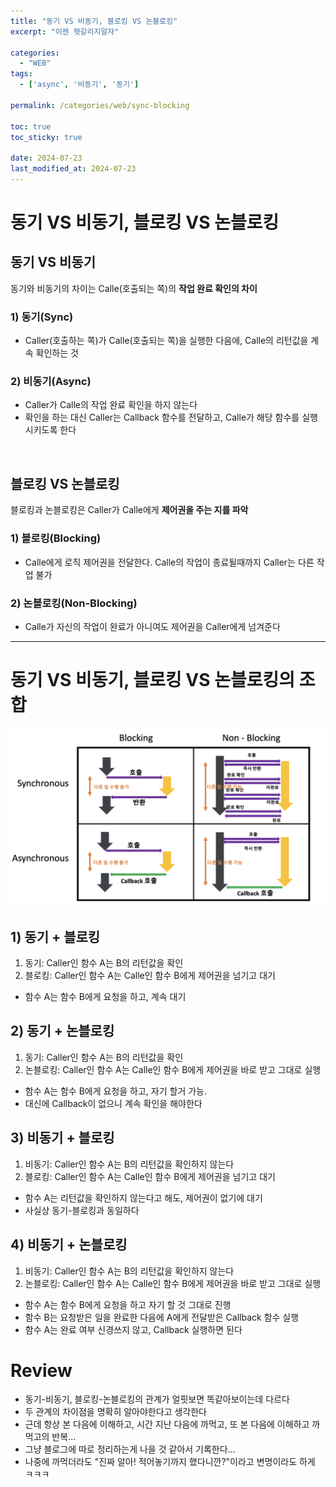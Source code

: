 ```yaml
---
title: "동기 VS 비동기, 블로킹 VS 논블로킹"
excerpt: "이젠 헷갈리지말자"

categories:
  - "WEB"
tags:
  - ['async', '비동기', '동기']

permalink: /categories/web/sync-blocking

toc: true
toc_sticky: true

date: 2024-07-23
last_modified_at: 2024-07-23
---
```

# 동기 VS 비동기, 블로킹 VS 논블로킹  


## 동기 VS 비동기
동기와 비동기의 차이는 Calle(호출되는 쪽)의 **작업 완료 확인의 차이**

### 1) 동기(Sync)
- Caller(호출하는 쪽)가 Calle(호출되는 쪽)을 실행한 다음에, Calle의 리턴값을 계속 확인하는 것   

### 2) 비동기(Async)
- Caller가 Calle의 작업 완료 확인을 하지 않는다
- 확인을 하는 대신 Caller는 Callback 함수를 전달하고, Calle가 해당 함수를 실행 시키도록 한다   

<br/>

## 블로킹 VS 논블로킹
블로킹과 논블로킹은 Caller가 Calle에게 **제어권을 주는 지를 파악**

### 1) 블로킹(Blocking)
- Calle에게 로직 제어권을 전달한다. Calle의 작업이 종료될때까지 Caller는 다른 작업 불가

### 2) 논블로킹(Non-Blocking)
- Calle가 자신의 작업이 완료가 아니여도 제어권을 Caller에게 넘겨준다   

---

# 동기 VS 비동기, 블로킹 VS 논블로킹의 조합
![img.png](/assets/images/posts_img/dev/web/sync_blocking/img.png)

## 1) 동기 + 블로킹

1. 동기: Caller인 함수 A는 B의 리턴값을 확인
2. 블로킹: Caller인 함수 A는 Calle인 함수 B에게 제어권을 넘기고 대기

- 함수 A는 함수 B에게 요청을 하고, 계속 대기

## 2) 동기 + 논블로킹

1. 동기: Caller인 함수 A는 B의 리턴값을 확인
2. 논블로킹: Caller인 함수 A는 Calle인 함수 B에게 제어권을 바로 받고 그대로 실행

- 함수 A는 함수 B에게 요청을 하고, 자기 할거 가능.
- 대신에 Callback이 없으니 계속 확인을 해야한다

## 3) 비동기 + 블로킹

1. 비동기: Caller인 함수 A는 B의 리턴값을 확인하지 않는다
2. 블로킹: Caller인 함수 A는 Calle인 함수 B에게 제어권을 넘기고 대기

- 함수 A는 리턴값을 확인하지 않는다고 해도, 제어권이 없기에 대기
- 사실상 동기-블로킹과 동일하다

## 4) 비동기 + 논블로킹

1. 비동기: Caller인 함수 A는 B의 리턴값을 확인하지 않는다
2. 논블로킹: Caller인 함수 A는 Calle인 함수 B에게 제어권을 바로 받고 그대로 실행

- 함수 A는 함수 B에게 요청을 하고 자기 할 것 그대로 진행
- 함수 B는 요청받은 일을 완료한 다음에 A에게 전달받은 Callback 함수 실행
- 함수 A는 완료 여부 신경쓰지 않고, Callback 실행하면 된다

# Review
- 동기-비동기, 블로킹-논블로킹의 관계가 얼핏보면 똑같아보이는데 다르다
- 두 관계의 차이점을 명확히 알아야한다고 생각한다
- 근데 항상 본 다음에 이해하고, 시간 지난 다음에 까먹고, 또 본 다음에 이해하고 까먹고의 반복...
- 그냥 블로그에 따로 정리하는게 나을 것 같아서 기록한다...
- 나중에 까먹더라도 "진짜 알아! 적어놓기까지 했다니깐?"이라고 변명이라도 하게 ㅋㅋㅋ
